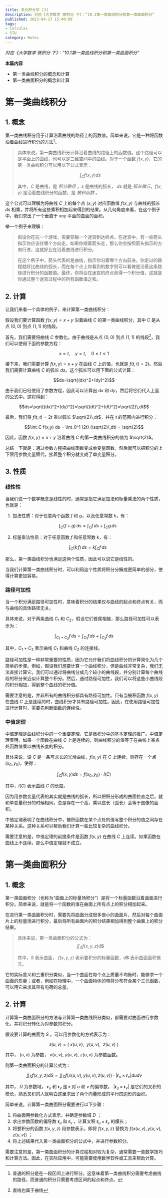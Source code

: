 ```yaml
---
title: 多元积分学 [3]
description: 对应《大学数学 微积分 下》：“10.1第一类曲线积分和第一类曲面积分”
published: 2023-04-17 15:40:09
tags:
- Calculas
- STU
category: Notes
---
```


*对应《大学数学 微积分 下》：“10.1第一类曲线积分和第一类曲面积分”*


**本篇内容**
- 第一类曲线积分的概念和计算
- 第一类曲面积分的概念和计算

<!--more-->


# 第一类曲线积分
## 1. 概念
第一类曲线积分用于计算沿着曲线的路径上的函数值。简单来说，它是一种将函数沿着曲线进行积分的方法[^1]。

[^1]: 普通的积分是在一段区间上进行积分。这意味着第一类曲线积分需要考虑曲线的路径，而普通的积分只需要考虑区间的起点和终点。

>具体来说，第一类曲线积分计算沿着曲线的路径上的函数值。这个路径可以是平面上的曲线，也可以是三维空间中的曲线。对于一个函数 $f(x,y)$，它的第一类曲线积分可以用以下公式表示：
>
>$$\int_C f(x,y) ds$$
>
>其中，$C$ 是曲线，是 *积分路径* ，$s$ 是曲线的弧长， $ds$ 就是 *弧长微元*，$f(x,y)$ 是沿着曲线积分的函数，是 *被积函数* 。

这个公式可以理解为将曲线 $C$ 上的每个点 $(x,y)$ 对应函数值 $f(x,y)$ 与曲线的弧长 $ds$ 相乘，并将所有这些乘积相加起来得到的结果。从几何角度来看，在这个例子中，我们求出了一个垂直于 $xoy$ 平面的曲面的面积。

举一个例子来理解：
>假设你在玩一个游戏，需要穿越一个迷宫到达终点。在迷宫中，有一些箭头指示你应该往哪个方向走。如果你顺着箭头走，那么你会按照箭头指示的方向行进，这就好比在沿着曲线进行积分。
>
>在这个例子中，箭头代表的是曲线，指示你沿着哪个方向前进。你走过的路程就好比曲线的弧长，而在每个点上你看到的数字则可以看做是沿着这条路径进行积分的函数值。最终，你将会在迷宫的终点获得一个积分值，这就是你通过整个迷宫过程中的所有函数值之和。


## 2. 计算
让我们来看一个具体的例子，来计算第一类曲线积分：

假设我们要计算函数 $f(x,y)=x+y$ 沿着曲线 $C$ 的第一类曲线积分，其中 $C$ 是从点 $(0,0)$ 到点 $(1,1)$ 的线段。

首先，我们需要将曲线 $C$ 参数化。由于曲线是从点 $(0,0)$ 到点 $(1,1)$ 的线段[^2]，我们可以使用下面的参数方程：

$$x=t, \quad y=t, \quad 0 \leq t \leq 1$$

[^2]: 直线也属于曲线

接下来，我们需要计算 $f(x,y)=x+y$ 在曲线 $C$ 上的值，也就是 $f(t,t)=2t$。然后我们需要计算曲线 $C$ 的弧长 $ds$。这个弧长可以用下面的公式计算：

$$ds=\sqrt{(dx)^2+(dy)^2}$$

由于我们已经使用了参数方程，因此可以计算出 $dx$ 和 $dy$，然后将它们代入上面的公式中。这将得到：

$$ds=\sqrt{(dx)^2+(dy)^2}=\sqrt{(dt)^2+(dt)^2}=\sqrt{2}\,dt$$

最后，我们将 $f(t,t)=2t$ 乘以弧长 $\sqrt{2}\,dt$，并在 $t$ 的范围内进行积分：

$$\int_C f(x,y) ds = \int_0^1 (2t) (\sqrt{2}\,dt) = \sqrt{2}$$

因此，函数 $f(x,y)=x+y$ 沿着曲线 $C$ 的第一类曲线积分的值为 $\sqrt{2}$。


总结一下就是：通过参数方程把曲线函数变成单变量函数，然后就可以把积分的上下限用参数变量替代，接着整个积分就变成了单变量积分。


## 3. 性质
### 线性性
当我们说一个数学概念是线性的时，通常是指它满足加法和标量乘法的两个性质，也就是：

1. 加法性质：对于任意两个函数 $f$ 和 $g$，以及任意常数 $k$，有：

	$$\int_C (f+g)\, ds = \int_C f\, ds + \int_C g\, ds$$

2. 标量乘法性质：对于任意函数 $f$ 和任意常数 $k$，有：

	$$\int_C (k\,f)\, ds = k\int_C f\, ds$$

那么，第一类曲线积分也满足这两个性质，因此可以说它是线性的。

当我们计算第一类曲线积分时，可以利用这个性质将积分分解成更简单的部分，使得计算更加容易。

### 路径可加性
当一个积分满足路径可加性时，意味着积分的结果仅与曲线的起点和终点有关，而与曲线的具体路径无关。

具体来说，对于两条曲线 $C_1$ 和 $C_2$，假设它们首尾相接，那么路径可加性可以表示为：

$$\int_{C_1+C_2} f\, ds = \int_{C_1} f\, ds + \int_{C_2} f\, ds$$

其中，$C_1+C_2$ 表示曲线 $C_1$ 和曲线 $C_2$ 的连接线。

路径可加性是一种非常重要的性质，因为它允许我们将曲线积分的计算简化为几个简单的步骤。例如，假设我们想要计算一个曲线积分，但是曲线非常复杂，我们无法直接计算它。我们可以通过将曲线分成几个较小的曲线段，并分别计算每个曲线段的积分来近似计算整个积分。然后，通过路径可加性，我们可以将这些小曲线段的积分相加，得到整个曲线的积分值。

需要注意的是，并非所有的曲线积分都具有路径可加性。只有当被积函数 $f(x,y)$ 在曲线 $C$ 上是连续的时，曲线积分才具有路径可加性。因此，在使用路径可加性进行计算时，需要先判断函数的连续性。


### 中值定理
中值定理是曲线积分中的一个重要定理，它是微积分中的基本定理的推广。中值定理表明，如果一个函数在曲线 $C$ 上是连续的，则曲线积分的值等于在曲线上某点处函数值乘以曲线长度的积分。

具体来说，设 $C$ 是一条可求长的光滑曲线，$f(x,y)$ 在 $C$ 上连续，则存在一个点 $(x_0,y_0)$，使得：

$$\int_C f(x,y)ds=f(x_0,y_0)\cdot l(C)$$

其中，$l(C)$ 表示曲线 $C$ 的长度。

因为用参数变量代表的其实就是曲线的弧长，所以把积分形成的曲面拉直之后，就和单变量积分的时候相同，总是存在一个高，乘以底长（弧长）会等于图像的面积。

中值定理表明了在曲线积分中，被积函数在某个点处的值与整个积分的值之间存在某种关系。这种关系可以帮助我们计算一些比较复杂的曲线积分。

需要注意的是，中值定理的前提条件是函数 $f(x,y)$ 在曲线 $C$ 上连续。如果函数在曲线上不连续，那么中值定理就不成立。


# 第一类曲面积分
## 1. 概念
第一类曲面积分（也称为“曲面上的标量场积分”）是将一个标量函数沿着曲面进行积分。简单来说，就是将一个函数的值在曲面上所有点上的积分相加起来。

在进行第一类曲面积分时，需要先将曲面分成很多很小的曲面片，然后对每个曲面片上的标量场进行积分，最后将所有曲面片的积分结果相加得到整个曲面上的积分结果。

>具体来说，第一类曲面积分的公式为：
>$$\iint_S f(x, y, z)\mathrm{d}\mathbf{S}$$
>
>其中，$S$ 表示曲面， $f(x, y, z)$ 表示要积分的标量函数，$\mathrm{d}\mathbf{S}$ 表示曲面面积微元。

它的实际意义和三重积分类似，当一个曲面在每个点上质量不均衡时，能够求一个曲面的质量；或者，例如在物理中，一个曲面物体的电荷分布符合某个三元函数，可以用它来求其带有电荷的总量。

## 2. 计算
计算第一类曲面积分的方法与计算第一类曲线积分类似，都需要对曲面进行参数化，并将积分转化为对参数的积分。

假设要计算的曲面为 $S$ ，可以用参数化的方式表示为：

$$\mathbf{r}(u, v) = (\ x(u, v),\ \ y(u, v),\ \ z(u, v)\ )$$

其中， $(u,v)$ 为参数， $x(u,v),\ y(u,v),\ z(u,v)$ 为参数函数。

则第一类曲面积分的计算公式为：

$$\iint_S f(x,y,z) dS = \iint_D f(x(u,v),y(u,v),z(u,v)) \cdot |\mathbf{r}_u \times \mathbf{r}_v| du dv$$

其中， $D$ 为参数域， $\mathbf{r}_u$ 和 $\mathbf{r}_v$ 是 $\mathbf{r}$ 对 $u$ 和 $v$ 的偏导数， $|\mathbf{r}_u \times \mathbf{r}_v|$ 是它们的叉积的模长，熟悉叉积的人就明白这里求出了两个向量形成的平行四边形的面积。

简单来说，计算第一类曲面积分需要进行以下步骤：

1. 将曲面用参数化方式表示，并确定参数域 $D$ ；
2. 求出参数函数的偏导数 $\mathbf{r}_u$ 和 $\mathbf{r}_v$ ，计算叉积 $\mathbf{r}_u \times \mathbf{r}_v$ 的模长；
3. 将要积分的函数 $f(x,y,z)$ 用参数表示，即将 $f(x,y,z)$ 替换为 $f(x(u,v),y(u,v),z(u,v))$ ；
4. 将上述结果代入第一类曲面积分的公式中，并进行参数积分。

需要注意的是，第一类曲面积分的计算过程相对较为复杂，通常需要一些数学技巧和计算方法。因此，在实际应用中，可能需要使用数学软件或工具来帮助计算。
